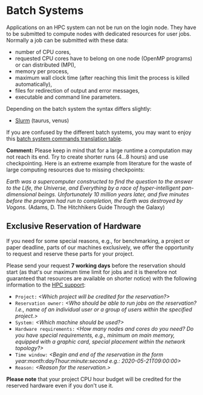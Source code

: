 # Batch Systems

Applications on an HPC system can not be run on the login node. They have to be submitted to compute
nodes with dedicated resources for user jobs. Normally a job can be submitted with these data:

- number of CPU cores,
- requested CPU cores have to belong on one node (OpenMP programs) or
  can distributed (MPI),
- memory per process,
- maximum wall clock time (after reaching this limit the process is
  killed automatically),
- files for redirection of output and error messages,
- executable and command line parameters.

Depending on the batch system the syntax differs slightly:

- [Slurm](../jobs_and_resources/slurm.md) (taurus, venus)

If you are confused by the different batch systems, you may want to enjoy this [batch system
commands translation table](http://slurm.schedmd.com/rosetta.pdf).

**Comment:** Please keep in mind that for a large runtime a computation may not reach its end. Try
to create shorter runs (4...8 hours) and use checkpointing.  Here is an extreme example from
literature for the waste of large computing resources due to missing checkpoints:

*Earth was a supercomputer constructed to find the question to the answer to the Life, the Universe,
and Everything by a race of hyper-intelligent pan-dimensional beings. Unfortunately 10 million years
later, and five minutes before the program had run to completion, the Earth was destroyed by
Vogons.* (Adams, D. The Hitchhikers Guide Through the Galaxy)

## Exclusive Reservation of Hardware

If you need for some special reasons, e.g., for benchmarking, a project or paper deadline, parts of
our machines exclusively, we offer the opportunity to request and reserve these parts for your
project.

Please send your request **7 working days** before the reservation should start (as that's our
maximum time limit for jobs and it is therefore not guaranteed that resources are available on
shorter notice) with the following information to the [HPC
support](mailto:hpcsupport@zih.tu-dresden.de?subject=Request%20for%20a%20exclusive%20reservation%20of%20hardware&body=Dear%20HPC%20support%2C%0A%0AI%20have%20the%20following%20request%20for%20a%20exclusive%20reservation%20of%20hardware%3A%0A%0AProject%3A%0AReservation%20owner%3A%0ASystem%3A%0AHardware%20requirements%3A%0ATime%20window%3A%20%3C%5Byear%5D%3Amonth%3Aday%3Ahour%3Aminute%20-%20%5Byear%5D%3Amonth%3Aday%3Ahour%3Aminute%3E%0AReason%3A):

- `Project:` *\<Which project will be credited for the reservation?>*
- `Reservation owner:` *\<Who should be able to run jobs on the
  reservation? I.e., name of an individual user or a group of users
  within the specified project.>*
- `System:` *\<Which machine should be used?>*
- `Hardware requirements:` *\<How many nodes and cores do you need? Do
  you have special requirements, e.g., minimum on main memory,
  equipped with a graphic card, special placement within the network
  topology?>*
- `Time window:` *\<Begin and end of the reservation in the form
  year:month:dayThour:minute:second e.g.: 2020-05-21T09:00:00>*
- `Reason:` *\<Reason for the reservation.>*

**Please note** that your project CPU hour budget will be credited for the reserved hardware even if
you don't use it.
